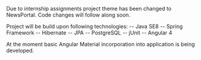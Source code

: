 Due to internship assignments project theme has been changed to NewsPortal. Code changes will follow along soon.

Project will be build upon following technologies:
-- Java SE8
-- Spring Framework
-- Hibernate
-- JPA
-- PostgreSQL
-- jUnit
-- Angular 4 

At the moment basic Angular Material incorporation into application is being developed.